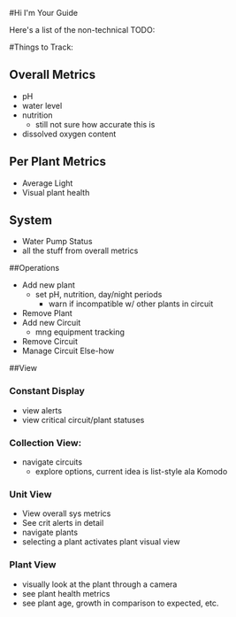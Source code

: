 #Hi I'm Your Guide

Here's a list of the non-technical TODO:

#Things to Track:

## Overall Metrics
 * pH
 * water level
 * nutrition
    * still not sure how accurate this is
 * dissolved oxygen content

## Per Plant Metrics
 * Average Light
 * Visual plant health

## System
 * Water Pump Status
 * all the stuff from overall metrics

##Operations
 * Add new plant
   * set pH, nutrition, day/night periods
     * warn if incompatible w/ other plants in circuit
 * Remove Plant
 * Add new Circuit
   * mng equipment tracking
 * Remove Circuit
 * Manage Circuit Else-how

##View
### Constant Display
 * view alerts
 * view critical circuit/plant statuses
### Collection View:
 * navigate circuits
   * explore options, current idea is list-style ala Komodo
### Unit View
 * View overall sys metrics
 * See crit alerts in detail
 * navigate plants
 * selecting a plant activates plant visual view
### Plant View
 * visually look at the plant through a camera
 * see plant health metrics
 * see plant age, growth in comparison to expected, etc.
